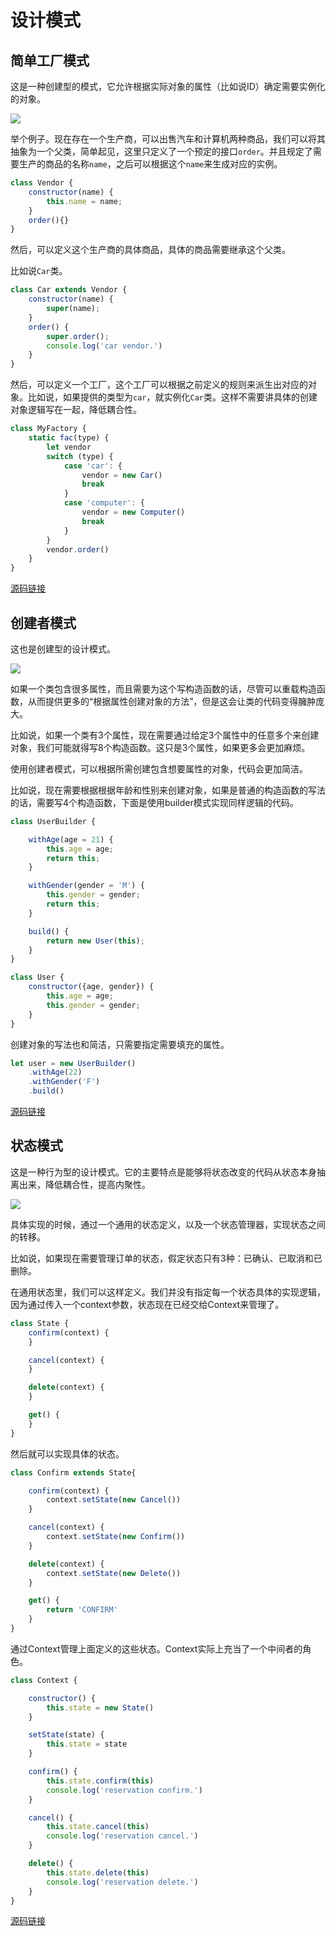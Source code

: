 # 设计模式

## 简单工厂模式

这是一种创建型的模式，它允许根据实际对象的属性（比如说ID）确定需要实例化的对象。

![](Images\SimpleFactory.jpg)

举个例子。现在存在一个生产商，可以出售汽车和计算机两种商品，我们可以将其抽象为一个父类，简单起见，这里只定义了一个预定的接口`order`。并且规定了需要生产的商品的名称`name`，之后可以根据这个`name`来生成对应的实例。

```javascript
class Vendor {
    constructor(name) {
        this.name = name;
    }
    order(){}
}
```

然后，可以定义这个生产商的具体商品，具体的商品需要继承这个父类。

比如说`Car`类。

```javascript
class Car extends Vendor {
    constructor(name) {
        super(name);
    }
    order() {
        super.order();
        console.log('car vendor.')
    }
}
```

然后，可以定义一个工厂，这个工厂可以根据之前定义的规则来派生出对应的对象。比如说，如果提供的类型为`car`，就实例化`Car`类。这样不需要讲具体的创建对象逻辑写在一起，降低耦合性。

```javascript
class MyFactory {
    static fac(type) {
        let vendor
        switch (type) {
            case 'car': {
                vendor = new Car()
                break
            }
            case 'computer': {
                vendor = new Computer()
                break
            }
        }
        vendor.order()
    }
}
```

[源码链接](https://github.com/seekincs/Nodejs-Design-Patterns-Notes/tree/master/Codes/factory)

## 创建者模式

这也是创建型的设计模式。

![](Images\Builder.jpg)

如果一个类包含很多属性，而且需要为这个写构造函数的话，尽管可以重载构造函数，从而提供更多的“根据属性创建对象的方法”，但是这会让类的代码变得臃肿庞大。

比如说，如果一个类有3个属性，现在需要通过给定3个属性中的任意多个来创建对象，我们可能就得写8个构造函数。这只是3个属性，如果更多会更加麻烦。

使用创建者模式，可以根据所需创建包含想要属性的对象，代码会更加简洁。

比如说，现在需要根据根据年龄和性别来创建对象，如果是普通的构造函数的写法的话，需要写4个构造函数，下面是使用builder模式实现同样逻辑的代码。

```javascript
class UserBuilder {

    withAge(age = 21) {
        this.age = age;
        return this;
    }

    withGender(gender = 'M') {
        this.gender = gender;
        return this;
    }

    build() {
        return new User(this);
    }
}

class User {
    constructor({age, gender}) {
        this.age = age;
        this.gender = gender;
    }
}
```

创建对象的写法也和简洁，只需要指定需要填充的属性。

```javascript
let user = new UserBuilder()
    .withAge(22)
    .withGender('F')
    .build()
```

[源码链接](https://github.com/seekincs/Nodejs-Design-Patterns-Notes/tree/master/Codes/builder)

## 状态模式

这是一种行为型的设计模式。它的主要特点是能够将状态改变的代码从状态本身抽离出来，降低耦合性，提高内聚性。

![](Images\State.jpg)

具体实现的时候，通过一个通用的状态定义，以及一个状态管理器，实现状态之间的转移。

比如说，如果现在需要管理订单的状态，假定状态只有3种：已确认、已取消和已删除。

在通用状态里，我们可以这样定义。我们并没有指定每一个状态具体的实现逻辑，因为通过传入一个context参数，状态现在已经交给Context来管理了。

```javascript
class State {
    confirm(context) {
    }

    cancel(context) {
    }

    delete(context) {
    }

    get() {
    }
}
```

然后就可以实现具体的状态。

```javascript
class Confirm extends State{

    confirm(context) {
        context.setState(new Cancel())
    }

    cancel(context) {
        context.setState(new Confirm())
    }

    delete(context) {
        context.setState(new Delete())
    }

    get() {
        return 'CONFIRM'
    }
}
```

通过Context管理上面定义的这些状态。Context实际上充当了一个中间者的角色。

```javascript
class Context {

    constructor() {
        this.state = new State()
    }

    setState(state) {
        this.state = state
    }

    confirm() {
        this.state.confirm(this)
        console.log('reservation confirm.')
    }

    cancel() {
        this.state.cancel(this)
        console.log('reservation cancel.')
    }

    delete() {
        this.state.delete(this)
        console.log('reservation delete.')
    }
}
```

[源码链接](https://github.com/seekincs/Nodejs-Design-Patterns-Notes/tree/master/Codes/state)